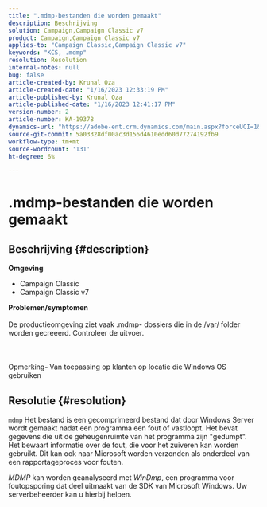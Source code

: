 ```yaml
---
title: ".mdmp-bestanden die worden gemaakt"
description: Beschrijving
solution: Campaign,Campaign Classic v7
product: Campaign,Campaign Classic v7
applies-to: "Campaign Classic,Campaign Classic v7"
keywords: "KCS, .mdmp"
resolution: Resolution
internal-notes: null
bug: false
article-created-by: Krunal Oza
article-created-date: "1/16/2023 12:33:19 PM"
article-published-by: Krunal Oza
article-published-date: "1/16/2023 12:41:17 PM"
version-number: 2
article-number: KA-19378
dynamics-url: "https://adobe-ent.crm.dynamics.com/main.aspx?forceUCI=1&pagetype=entityrecord&etn=knowledgearticle&id=9d2a40f3-9995-ed11-aad1-6045bd006793"
source-git-commit: 5a03328df00ac3d156d4610edd60d77274192fb9
workflow-type: tm+mt
source-wordcount: '131'
ht-degree: 6%

---
```


# .mdmp-bestanden die worden gemaakt

## Beschrijving {#description}

<b>Omgeving</b>
- Campaign Classic
- Campaign Classic v7



<b>Problemen/symptomen</b><br><br>De productieomgeving ziet vaak .mdmp- dossiers die in de /var/ folder worden gecreeerd. Controleer de uitvoer.<br><br> <br><br>Opmerking<b>- </b>Van toepassing op klanten op locatie die Windows OS gebruiken <br>

## Resolutie {#resolution}


`mdmp` Het bestand is een gecomprimeerd bestand dat door Windows Server wordt gemaakt nadat een programma een fout of vastloopt. Het bevat gegevens die uit de geheugenruimte van het programma zijn &quot;gedumpt&quot;.
Het bewaart informatie over de fout, die voor het zuiveren kan worden gebruikt. Dit kan ook naar Microsoft worden verzonden als onderdeel van een rapportageproces voor fouten.



*MDMP* kan worden geanalyseerd met *WinDmp*, een programma voor foutopsporing dat deel uitmaakt van de SDK van Microsoft Windows. Uw serverbeheerder kan u hierbij helpen.
